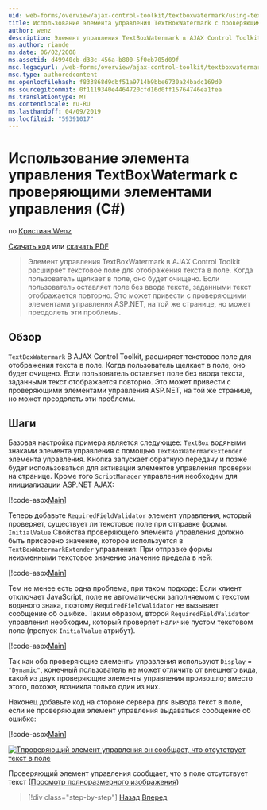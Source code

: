 ```yaml
---
uid: web-forms/overview/ajax-control-toolkit/textboxwatermark/using-textboxwatermark-with-validation-controls-cs
title: Использование элемента управления TextBoxWatermark с проверяющими элементами управления (C#) | Документация Майкрософт
author: wenz
description: Элемент управления TextBoxWatermark в AJAX Control Toolkit расширяет текстовое поле для отображения текста в поле. Когда пользователь щелкает в поле, его я...
ms.author: riande
ms.date: 06/02/2008
ms.assetid: d49940cb-d38c-456a-b800-5f0eb705d09f
msc.legacyurl: /web-forms/overview/ajax-control-toolkit/textboxwatermark/using-textboxwatermark-with-validation-controls-cs
msc.type: authoredcontent
ms.openlocfilehash: f833868d9dbf51a9714b9bbe6730a24badc169d0
ms.sourcegitcommit: 0f1119340e4464720cfd16d0ff15764746ea1fea
ms.translationtype: MT
ms.contentlocale: ru-RU
ms.lasthandoff: 04/09/2019
ms.locfileid: "59391017"
---
```

# <a name="using-textboxwatermark-with-validation-controls-c"></a>Использование элемента управления TextBoxWatermark с проверяющими элементами управления (C#)

по [Кристиан Wenz](https://github.com/wenz)

[Скачать код](http://download.microsoft.com/download/9/3/f/93f8daea-bebd-4821-833b-95205389c7d0/TextBoxWatermark2.cs.zip) или [скачать PDF](http://download.microsoft.com/download/b/6/a/b6ae89ee-df69-4c87-9bfb-ad1eb2b23373/textboxwatermark2CS.pdf)

> Элемент управления TextBoxWatermark в AJAX Control Toolkit расширяет текстовое поле для отображения текста в поле. Когда пользователь щелкает в поле, оно будет очищено. Если пользователь оставляет поле без ввода текста, заданными текст отображается повторно. Это может привести с проверяющими элементами управления ASP.NET, на той же странице, но может преодолеть эти проблемы.


## <a name="overview"></a>Обзор

`TextBoxWatermark` В AJAX Control Toolkit, расширяет текстовое поле для отображения текста в поле. Когда пользователь щелкает в поле, оно будет очищено. Если пользователь оставляет поле без ввода текста, заданными текст отображается повторно. Это может привести с проверяющими элементами управления ASP.NET, на той же странице, но может преодолеть эти проблемы.

## <a name="steps"></a>Шаги

Базовая настройка примера является следующее: `TextBox` водяными знаками элемента управления с помощью `TextBoxWatermarkExtender` элемента управления. Кнопка запускает обратную передачу и позже будет использоваться для активации элементов управления проверки на странице. Кроме того `ScriptManager` управления необходим для инициализации ASP.NET AJAX:

[!code-aspx[Main](using-textboxwatermark-with-validation-controls-cs/samples/sample1.aspx)]

Теперь добавьте `RequiredFieldValidator` элемент управления, который проверяет, существует ли текстовое поле при отправке формы. `InitialValue` Свойства проверяющего элемента управления должно быть присвоено значение, которое используется в `TextBoxWatermarkExtender` управления: При отправке формы неизменными текстовое значение значение предела в ней:

[!code-aspx[Main](using-textboxwatermark-with-validation-controls-cs/samples/sample2.aspx)]

Тем не менее есть одна проблема, при таком подходе: Если клиент отключает JavaScript, поле не автоматически заполняемом с текстом водяного знака, поэтому `RequiredFieldValidator` не вызывает сообщение об ошибке. Таким образом, второй `RequiredFieldValidator` управления необходим, который проверяет наличие пустом текстовом поле (пропуск `InitialValue` атрибут).

[!code-aspx[Main](using-textboxwatermark-with-validation-controls-cs/samples/sample3.aspx)]

Так как оба проверяющие элементы управления используют `Display` = `"Dynamic"`, конечный пользователь не может отличить от внешнего вида, какой из двух проверяющие элементы управления произошло; вместо этого, похоже, возникла только один из них.

Наконец добавьте код на стороне сервера для вывода текст в поле, если не проверяющий элемент управления выдаваться сообщение об ошибке:

[!code-aspx[Main](using-textboxwatermark-with-validation-controls-cs/samples/sample4.aspx)]


[![Tпроверяющий элемент управления он сообщает, что отсутствует текст в поле](using-textboxwatermark-with-validation-controls-cs/_static/image2.png)](using-textboxwatermark-with-validation-controls-cs/_static/image1.png)

Проверяющий элемент управления сообщает, что в поле отсутствует текст ([Просмотр полноразмерного изображения](using-textboxwatermark-with-validation-controls-cs/_static/image3.png))

> [!div class="step-by-step"]
> [Назад](using-textboxwatermark-in-a-formview-cs.md)
> [Вперед](using-textboxwatermark-in-a-formview-vb.md)
